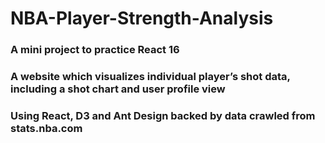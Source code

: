 # NBA-Player-Strength-Analysis

### A mini project to practice React 16
### A website which visualizes individual player’s shot data, including a shot chart and user profile view
### Using React, D3 and Ant Design backed by data crawled from stats.nba.com 
